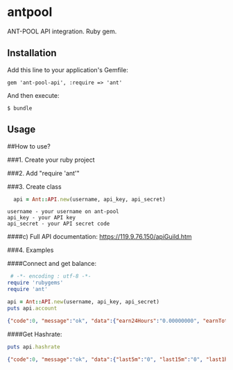 antpool
=======

ANT-POOL API integration. Ruby gem.

Installation
------------

Add this line to your application's Gemfile:

```
gem 'ant-pool-api', :require => 'ant'
```

And then execute:

```
$ bundle
```

Usage
-----

##How to use?

###1. Create your ruby project

###2. Add "require 'ant'"

###3. Create class

```ruby
  api = Ant::API.new(username, api_key, api_secret)
```

```
username - your username on ant-pool
api_key - your API key
api_secret - your API secret code
```

####c) Full API documentation: https://119.9.76.150/apiGuild.htm

###4. Examples

####Connect and get balance:

```ruby
 # -*- encoding : utf-8 -*-
require 'rubygems'
require 'ant'

api = Ant::API.new(username, api_key, api_secret)
puts api.account

```

```json
{"code":0, "message":"ok", "data":{"earn24Hours":"0.00000000", "earnTotal":"0.00000000", "paidOut":"0.00000000", "balance":"0.00000000"}}
```

####Get Hashrate:

```ruby
puts api.hashrate
```

```json
{"code":0, "message":"ok", "data":{"last5m":"0", "last15m":"0", "last1h":"0", "last1d":"0", "prev5m":"0", "prev15m":"0", "prev1h":"0", "prev1d":"0", "accepted":"0", "stale":"0", "dupelicate":"0", "other":"0"}}
```
